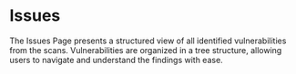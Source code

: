 # Issues

The Issues Page presents a structured view of all identified vulnerabilities from the scans. Vulnerabilities are organized in a tree structure, allowing users to navigate and understand the findings with ease.
